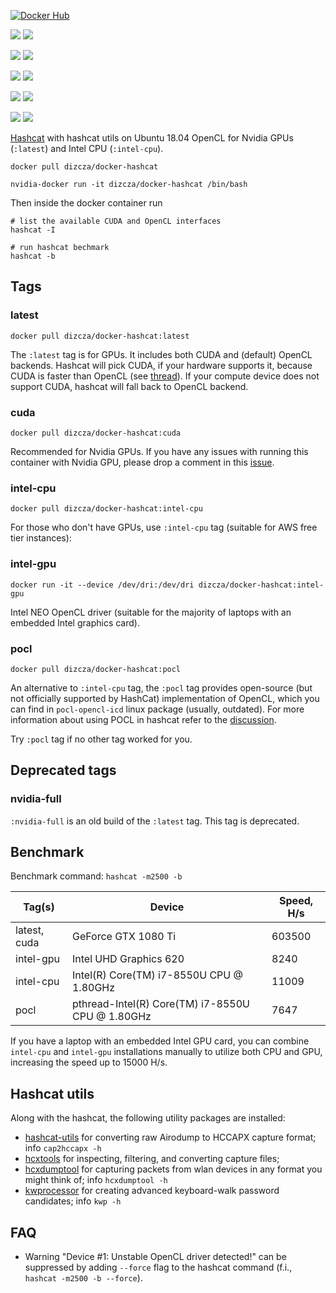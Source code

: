 [![Docker Hub](http://dockeri.co/image/dizcza/docker-hashcat)](https://hub.docker.com/r/dizcza/docker-hashcat/)

[![](https://images.microbadger.com/badges/version/dizcza/docker-hashcat.svg)](https://microbadger.com/images/dizcza/docker-hashcat "GPU")
[![](https://images.microbadger.com/badges/image/dizcza/docker-hashcat.svg)](https://microbadger.com/images/dizcza/docker-hashcat "GPU")

[![](https://images.microbadger.com/badges/version/dizcza/docker-hashcat:cuda.svg)](https://microbadger.com/images/dizcza/docker-hashcat:cuda "Nvidia GPU")
[![](https://images.microbadger.com/badges/image/dizcza/docker-hashcat:cuda.svg)](https://microbadger.com/images/dizcza/docker-hashcat:cuda "Nvidia GPU")

[![](https://images.microbadger.com/badges/version/dizcza/docker-hashcat:intel-cpu.svg)](https://microbadger.com/images/dizcza/docker-hashcat:intel-cpu "Intel CPU")
[![](https://images.microbadger.com/badges/image/dizcza/docker-hashcat:intel-cpu.svg)](https://microbadger.com/images/dizcza/docker-hashcat:intel-cpu "Intel CPU")

[![](https://images.microbadger.com/badges/version/dizcza/docker-hashcat:intel-gpu.svg)](https://microbadger.com/images/dizcza/docker-hashcat:intel-gpu "Intel NEO GPU")
[![](https://images.microbadger.com/badges/image/dizcza/docker-hashcat:intel-gpu.svg)](https://microbadger.com/images/dizcza/docker-hashcat:intel-gpu "Intel NEO GPU")

[![](https://images.microbadger.com/badges/version/dizcza/docker-hashcat:pocl.svg)](https://microbadger.com/images/dizcza/docker-hashcat:pocl "POCL")
[![](https://images.microbadger.com/badges/image/dizcza/docker-hashcat:pocl.svg)](https://microbadger.com/images/dizcza/docker-hashcat:pocl "POCL")


[Hashcat](https://hashcat.net/hashcat/) with hashcat utils on Ubuntu 18.04 OpenCL for Nvidia GPUs (`:latest`) and Intel CPU (`:intel-cpu`).

```
docker pull dizcza/docker-hashcat

nvidia-docker run -it dizcza/docker-hashcat /bin/bash
```

Then inside the docker container run

```
# list the available CUDA and OpenCL interfaces
hashcat -I

# run hashcat bechmark
hashcat -b
```

## Tags

### latest

`docker pull dizcza/docker-hashcat:latest`

The `:latest` tag is for GPUs. It includes both CUDA and (default) OpenCL backends. Hashcat will pick CUDA, if your hardware supports it, because CUDA is faster than OpenCL (see [thread](https://hashcat.net/forum/thread-9303.html)). If your compute device does not support CUDA, hashcat will fall back to OpenCL backend.

### cuda

`docker pull dizcza/docker-hashcat:cuda`

Recommended for Nvidia GPUs. If you have any issues with running this container with Nvidia GPU, please drop a comment in this [issue](https://github.com/dizcza/docker-hashcat/issues/6).


### intel-cpu

`docker pull dizcza/docker-hashcat:intel-cpu`

For those who don't have GPUs, use `:intel-cpu` tag (suitable for AWS free tier instances):

### intel-gpu

`docker run -it --device /dev/dri:/dev/dri dizcza/docker-hashcat:intel-gpu`

Intel NEO OpenCL driver (suitable for the majority of laptops with an embedded Intel graphics card). 

### pocl

`docker pull dizcza/docker-hashcat:pocl`

An alternative to `:intel-cpu` tag, the `:pocl` tag provides open-source (but not officially supported by HashCat) implementation of OpenCL, which you can find in `pocl-opencl-icd` linux package (usually, outdated). For more information about using POCL in hashcat refer to the [discussion](https://github.com/hashcat/hashcat/issues/2398#issuecomment-628732757).

Try `:pocl` tag if no other tag worked for you.


## Deprecated tags

### nvidia-full

`:nvidia-full` is an old build of the `:latest` tag. This tag is deprecated.


## Benchmark

Benchmark command: `hashcat -m2500 -b`

| Tag(s) | Device | Speed, H/s |
|---|----------|-----------|
|latest, cuda| GeForce GTX 1080 Ti | 603500 |
|intel-gpu| Intel UHD Graphics 620 | 8240 |
|intel-cpu| Intel(R) Core(TM) i7-8550U CPU @ 1.80GHz | 11009 |
|pocl| pthread-Intel(R) Core(TM) i7-8550U CPU @ 1.80GHz | 7647 |

If you have a laptop with an embedded Intel GPU card, you can combine `intel-cpu` and `intel-gpu` installations manually to utilize both CPU and GPU, increasing the speed up to 15000 H/s.

## Hashcat utils

Along with the hashcat, the following utility packages are installed:

* [hashcat-utils](https://github.com/hashcat/hashcat-utils) for converting raw Airodump to HCCAPX capture format; info `cap2hccapx -h`
* [hcxtools](https://github.com/zerbea/hcxtools) for inspecting, filtering, and converting capture files;
* [hcxdumptool](https://github.com/ZerBea/hcxdumptool) for capturing packets from wlan devices in any format you might think of; info `hcxdumptool -h`
* [kwprocessor](https://github.com/hashcat/kwprocessor) for creating advanced keyboard-walk password candidates; info `kwp -h`


## FAQ

* Warning "Device #1: Unstable OpenCL driver detected!" can be suppressed by adding `--force` flag to the hashcat command (f.i., `hashcat -m2500 -b --force`).

